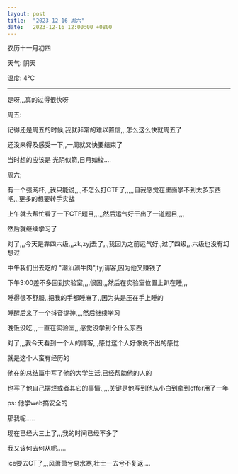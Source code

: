 ```yaml
---
layout: post
title:  "2023-12-16-周六"
date:   2023-12-16 12:00:00 +0800
---
```






农历十一月初四

天气: 阴天

温度: 4℃

---



是呀,,,真的过得很快呀



周五:

记得还是周五的时候,我就非常的难以置信,,,怎么这么快就周五了

还没来得及感受一下,,一周就又快要结束了

当时想的应该是 光阴似箭,日月如梭....



周六;

有一个强网杯,,,我只能说,,,,不怎么打CTF了,,,,,自我感觉在里面学不到太多东西吧,,,更多的想要转手实战

上午就去帮忙看了一下CTF题目,,,,,然后运气好干出了一道题目,,,,

然后就继续学习了

对了,,,今天是靠四六级,,,zk,zyj去了,,,我因为之前运气好,,过了四级,,,六级也没有幻想过

中午我们出去吃的 "潮汕涮牛肉",tyj请客,因为他又赚钱了



下午3:00差不多回到实验室,,,,很困,,,然后在实验室位置上趴在睡,,,

睡得很不舒服,,把我的手都睡麻了,,因为头是压在手上睡的

睡醒后来了一个抖音提神,,,,然后继续学习

晚饭没吃,,,一直在实验室,,,感觉没学到个什么东西



对了,,,我今天看到一个人的博客,,,感觉这个人好像说不出的感觉

就是这个人蛮有经历的

他在的总结篇中写了他的大学生活,已经帮助他的人的

也写了他自己摆烂或者其它的事情,,,,,关键是他写到他从小白到拿到offer用了一年

ps: 他学web搞安全的



那我呢.....

现在已经大三上了,,,我的时间已经不多了

我又该何去何从呢.....

ice要去CT了,,,风萧萧兮易水寒,壮士一去兮不复返....





